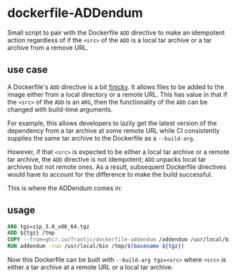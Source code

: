 # dockerfile-ADDendum

Small script to pair with the Dockerfile `ADD` directive to make an idempotent action regardless of if the `<src>` of the `ADD` is a local tar archive or a tar archive from a remove URL.

## use case

A Dockerfile's `ADD` directive is a bit [finicky](https://docs.docker.com/engine/reference/builder/#add). It allows files to be added to the image either from a local directory or a remote URL. This has value in that if the `<src>` of the `ADD` is an `ARG`, then the functionality of the `ADD` can be changed with build-time arguments.

For example, this allows developers to lazily get the latest version of the dependency from a tar archive at some remote URL while CI consistently supplies the same tar archive to the Dockerfile as a `--build-arg`.

However, if that `<src>` is expected to be either a local tar archive or a remote tar archive, the `ADD` directive is not idempotent; `ADD` unpacks local tar archives but not remote ones. As a result, subsequent Dockerfile directives would have to account for the difference to make the build successful.

This is where the ADDendum comes in:

## usage

```Dockerfile
ARG tgz=zip_3.0_x86_64.tgz
ADD ${tgz} /tmp
COPY --from=ghcr.io/frantjc/dockerfile-addendum /addendum /usr/local/bin
RUN addendum -ruo /usr/local/bin /tmp/$(basename ${tgz})
```

Now this Dockerfile can be built with `--build-arg tgz=<src>` where `<src>` is either a tar archive at a remote URL or a local tar archive.
